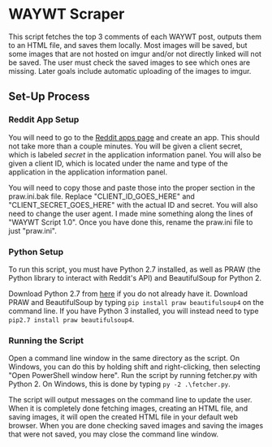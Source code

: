 # WAYWT Scraper

This script fetches the top 3 comments of each WAYWT post, outputs them to an HTML file, and saves them locally. Most images will be saved, but some images that are not hosted on imgur and/or not directly linked will not be saved. The user must check the saved images to see which ones are missing. Later goals include automatic uploading of the images to imgur.

## Set-Up Process

### Reddit App Setup

You will need to go to the [Reddit apps page](https://www.reddit.com/prefs/apps/) and create an app. This should not take more than a couple minutes. You will be given a client secret, which is labeled *secret* in the application information panel. You will also be given a client ID, which is located under the name and type of the application in the application information panel.

You will need to copy those and paste those into the proper section in the praw.ini.bak file. Replace "CLIENT_ID_GOES_HERE" and "CLIENT_SECRET_GOES_HERE" with the actual ID and secret. You will also need to change the user agent. I made mine something along the lines of "WAYWT Script 1.0". Once you have done this, rename the praw.ini file to just "praw.ini".

### Python Setup

To run this script, you must have Python 2.7 installed, as well as PRAW (the Python library to interact with Reddit's API) and BeautifulSoup for Python 2.

Download Python 2.7 from [here](https://www.python.org/downloads/) if you do not already have it. Download PRAW and BeautifulSoup by typing `pip install praw beautifulsoup4` on the command line. If you have Python 3 installed, you will instead need to type `pip2.7 install praw beautifulsoup4`.

### Running the Script

Open a command line window in the same directory as the script. On Windows, you can do this by holding shift and right-clicking, then selecting "Open PowerShell window here". Run the script by running fetcher.py with Python 2. On Windows, this is done by typing `py -2 .\fetcher.py`.

The script will output messages on the command line to update the user. When it is completely done fetching images, creating an HTML file, and saving images, it will open the created HTML file in your default web browser. When you are done checking saved images and saving the images that were not saved, you may close the command line window.
